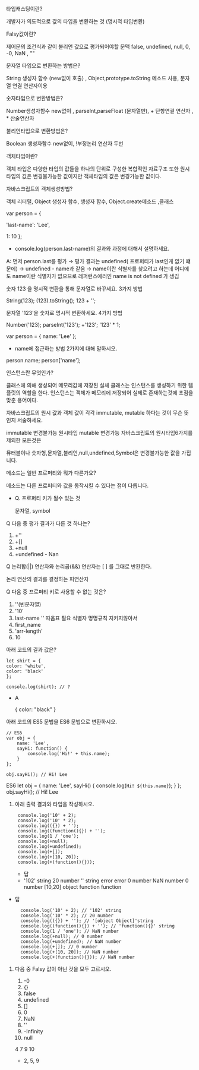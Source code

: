 타입캐스팅이란?

개발자가 의도적으로 값의 타입을 변환하는 것 (명시적 타입변환)

Falsy값이란?

제어문의 조건식과 같이 불리언 값으로 평가되어야할 문맥 false, undefined, null, 0, -0, NaN , ""



문자열 타입으로 변환하는 방법은?

String 생성자 함수 (new없이 호출) , Object,prototype.toString 메소드 사용, 문자열 연결 연산자이용

숫자타입으로 변환방법은?

Number생성자함수 new없이 , parseInt,parseFloat (문자열만), + 단항연결 연산자 , * 산술연산자

불리언타입으로 변환방법은?

Boolean 생성자함수 new없이,  !부정논리 연산자 두번

객체타입이란?

 객체 타입은 다양한 타입의 값들을 하나의 단위로 구성한 복합적인 자료구조 또한 원시타입의 값은 변경불가능한 값이지만 객체타입의 값은 변경가능한 값이다.



자바스크립트의 객체생성방법?

객체 리터럴, Object 생성자 함수, 생성자 함수, Object.create메소드 ,클래스



var person = {

'last-name': 'Lee',

1: 10 };

- console.log(person.last-name)의 결과와 과정에 대해서 설명하세요.

A: 먼저 person.last를 평가 → 평가 결과는 undefined( 프로퍼티가 last인게 없기 떄문에) → undefined - name과 같음 → name이란 식별자를 찾으려고 하는데 어디에도 name이란 식별자가 없으므로 레퍼런스에러인 name is not defined 가 생김



숫자 123 을 명시적 변환을 통해 문자열로 바꾸세요. 3가지 방법

String(123); (123).toString(); 123 + '';

문자열 '123'을 숫자로 명시적 변환하세요. 4가지 방법

Number('123); parseInt('123'); +'123'; '123' * 1;



var person = { name: 'Lee' };

- name에 접근하는 방법 2가지에 대해 말하시오.

person.name; person['name'];



인스턴스란 무엇인가?

클래스에 의해 생성되어 메모리값에 저장된 실체 
클래스는 인스턴스를 생성하기 위한 템플릿의 역할을 한다. 인스턴스는 객체가 메모리에 저장되어 실제로 존재하는것에 초점을 맞춘 용어이다.



자바스크립트의 원시 값과 객체 값이 각각 immutable, mutable 하다는 것이 무슨 뜻인지 서술하세요.

immutable 변경불가능 원시타입 mutable 변경가능 자바스크립트의 원시타입6가지를 제외한 모든것은

뮤터블이나 숫자형,문자열,불리언,null,undefined,Symbol은 변경불가능한 값을 가집니다.



메소드는 일반 프로퍼티와 뭐가 다른가요?

메소드는 다른 프로퍼티와 값을 동작시킬 수 있다는 점이 다릅니다.



- Q. 프로퍼티 키가 될수 있는 것

  문자열, symbol

Q 다음 중 평가 결과가 다른 것 하나는? 

1. +''
2. +[]
3. +null
4. +undefined  - Nan

Q 논리합(||) 연산자와 논리곱(&&) 연산자는 [  ] 를 그대로 반환한다.

논리 연산의 결과를 결정하는 피연산자



Q 다음 중 프로퍼티 키로 사용할 수 없는 것은?

1. ''(빈문자열)
2. '10'
3. last-name  '' 따옴표 필요 식별자 명명규칙 지키지않아서
4. first_name 
5. 'arr-length'
6. 10

아래 코드의 결과 값은?

```
let shirt = {
color: 'white',
color: 'black'
};

console.log(shirt); // ?
```

- A

  { color: "black" }

아래 코드의 ES5 문법을 ES6 문법으로 변환하시오.

```
// ES5
var obj = {
    name: 'Lee',
    sayHi: function() {
        console.log('Hi!' + this.name);
	}
};

obj.sayHi(); // Hi! Lee
```

ES6
let obj = {
name: 'Lee',
sayHi() {
console.log(`Hi! ${this.name}`);
}
};
obj.sayHi(); // Hi! Lee



1. 아래 출력 결과와 타입을 작성하시오.

   ```
    console.log('10' + 2);
    console.log('10' * 2);
    console.log(({}) + '');
    console.log((function(){}) + '');
    console.log(1 / 'one');
    console.log(+null);
    console.log(+undefined);
    console.log(+[]);
    console.log(+[10, 20]);
    console.log(+(function(){}));
   ```

   - 답
   - '102' string 20 number '' string error error 0 number NaN number 0 number [10,20] object function function

- 답

  ```
    console.log('10' + 2); // '102' string
    console.log('10' * 2); // 20 number
    console.log(({}) + ''); // '[object Object]'string
    console.log((function(){}) + ''); // 'function(){}' string
    console.log(1 / 'one'); // NaN number
    console.log(+null); // 0 number
    console.log(+undefined); // NaN number
    console.log(+[]); // 0 number
    console.log(+[10, 20]); // NaN number
    console.log(+(function(){})); // NaN number
  ```

1. 다음 중 Falsy 값이 아닌 것을 모두 고르시오. 

   1. -0
   2. {}
   3. false
   4. undefined
   5. []
   6. 0
   7. NaN
   8. ''
   9. -Infinity
   10. null

     4 7 9 10

   - 2, 5, 9